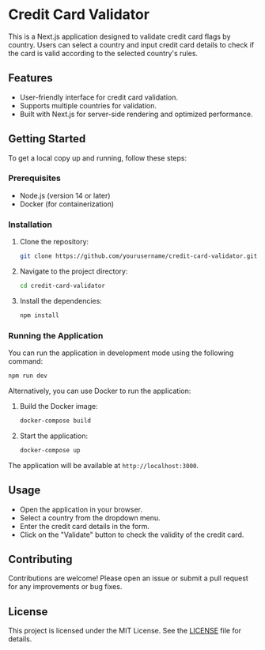 # Credit Card Validator

This is a Next.js application designed to validate credit card flags by country. Users can select a country and input credit card details to check if the card is valid according to the selected country's rules.

## Features

- User-friendly interface for credit card validation.
- Supports multiple countries for validation.
- Built with Next.js for server-side rendering and optimized performance.

## Getting Started

To get a local copy up and running, follow these steps:

### Prerequisites

- Node.js (version 14 or later)
- Docker (for containerization)

### Installation

1. Clone the repository:

   ```bash
   git clone https://github.com/yourusername/credit-card-validator.git
   ```

2. Navigate to the project directory:

   ```bash
   cd credit-card-validator
   ```

3. Install the dependencies:

   ```bash
   npm install
   ```

### Running the Application

You can run the application in development mode using the following command:

```bash
npm run dev
```

Alternatively, you can use Docker to run the application:

1. Build the Docker image:

   ```bash
   docker-compose build
   ```

2. Start the application:

   ```bash
   docker-compose up
   ```

The application will be available at `http://localhost:3000`.

## Usage

- Open the application in your browser.
- Select a country from the dropdown menu.
- Enter the credit card details in the form.
- Click on the "Validate" button to check the validity of the credit card.

## Contributing

Contributions are welcome! Please open an issue or submit a pull request for any improvements or bug fixes.

## License

This project is licensed under the MIT License. See the [LICENSE](LICENSE) file for details.